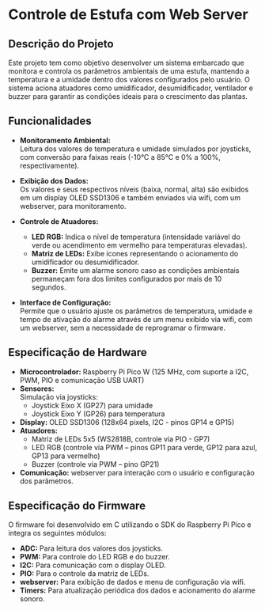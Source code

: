 # Controle de Estufa com Web Server

## Descrição do Projeto

Este projeto tem como objetivo desenvolver um sistema embarcado que monitora e controla os parâmetros ambientais de uma estufa, mantendo a temperatura e a umidade dentro dos valores configurados pelo usuário. O sistema aciona atuadores como umidificador, desumidificador, ventilador e buzzer para garantir as condições ideais para o crescimento das plantas.

## Funcionalidades

- **Monitoramento Ambiental:**  
  Leitura dos valores de temperatura e umidade simulados por joysticks, com conversão para faixas reais (-10°C a 85°C e 0% a 100%, respectivamente).

- **Exibição dos Dados:**  
  Os valores e seus respectivos níveis (baixa, normal, alta) são exibidos em um display OLED SSD1306 e também enviados via wifi, com um webserver, para monitoramento.

- **Controle de Atuadores:**  
  - **LED RGB:** Indica o nível de temperatura (intensidade variável do verde ou acendimento em vermelho para temperaturas elevadas).  
  - **Matriz de LEDs:** Exibe ícones representando o acionamento do umidificador ou desumidificador.  
  - **Buzzer:** Emite um alarme sonoro caso as condições ambientais permaneçam fora dos limites configurados por mais de 10 segundos.

- **Interface de Configuração:**  
  Permite que o usuário ajuste os parâmetros de temperatura, umidade e tempo de ativação do alarme através de um menu exibido via wifi, com um webserver, sem a necessidade de reprogramar o firmware.

## Especificação de Hardware

- **Microcontrolador:** Raspberry Pi Pico W (125 MHz, com suporte a I2C, PWM, PIO e comunicação USB UART)
- **Sensores:**  
  Simulação via joysticks:
  - Joystick Eixo X (GP27) para umidade
  - Joystick Eixo Y (GP26) para temperatura
- **Display:** OLED SSD1306 (128x64 pixels, I2C - pinos GP14 e GP15)
- **Atuadores:**  
  - Matriz de LEDs 5x5 (WS2818B, controle via PIO - GP7)
  - LED RGB (controle via PWM – pinos GP11 para verde, GP12 para azul, GP13 para vermelho)
  - Buzzer (controle via PWM – pino GP21)
- **Comunicação:** webserver para interação com o usuário e configuração dos parâmetros.

## Especificação do Firmware

O firmware foi desenvolvido em C utilizando o SDK do Raspberry Pi Pico e integra os seguintes módulos:

- **ADC:** Para leitura dos valores dos joysticks.
- **PWM:** Para controle do LED RGB e do buzzer.
- **I2C:** Para comunicação com o display OLED.
- **PIO:** Para o controle da matriz de LEDs.
- **webserver:** Para exibição de dados e menu de configuração via wifi.
- **Timers:** Para atualização periódica dos dados e acionamento do alarme sonoro.
